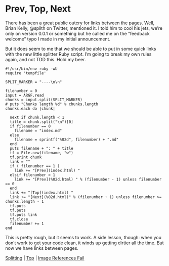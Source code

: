 # Prev, Top, Next #

There has been a great public outcry for links between the pages. Well, Brian Kelly, @spilth on Twitter, mentioned it. I told him to cool his jets, we’re only on version 0.0.1 or something but he called me on the “feedback welcome” typo I made in my initial announcement.

But it does seem to me that we should be able to put in some quick links with the new little splitter Ruby script. I’m going to break my own rules again, and not TDD this. Hold my beer.

```
#!/usr/bin/env ruby -wU
require 'tempfile'

SPLIT_MARKER = "----\n\n"

filenumber = 0
input = ARGF.read
chunks = input.split(SPLIT_MARKER)
# puts "Chunks length %d" % chunks.length
chunks.each do |chunk|

  next if chunk.length < 1
  title = chunk.split("\n")[0]
  if filenumber == 0
    filename = "index.md"
  else
    filename = sprintf("%02d", filenumber) + ".md"
  end
  puts filename + ": " + title
  tf = File.new(filename, "w")
  tf.print chunk
  link = ""
  if ( filenumber == 1 ) 
    link += "[Prev](index.html) "
  elsif filenumber > 1
    link += "[Prev](%02d.html) " % (filenumber - 1) unless filenumber == 0
  end
  link += "[Top](index.html) "
  link += "[Next](%02d.html)" % (filenumber + 1) unless filenumber >= chunks.length - 1
  tf.puts
  tf.puts
  tf.puts link
  tf.close
  filenumber += 1
end
```

This is pretty rough, but it seems to work. A side lesson, though: when you don’t work to get your code clean, it winds up getting dirtier all the time. But now we have links between pages.



[Splitting](11.html) | [Top](index.html) | [Image References Fail](13.html)




[ScreenShot2018-06-17at54341AM]: ScreenShot2018-06-17at54341AM.png

[ScreenShot2018-06-15at34845AM]: ScreenShot2018-06-15at34845AM.png

[ScreenShot2018-06-15at35655AM]: ScreenShot2018-06-15at35655AM.png

[ScreenShot2018-06-15at35933AM]: ScreenShot2018-06-15at35933AM.png

[ScreenShot2018-06-15at41513AM]: ScreenShot2018-06-15at41513AM.png

[ScreenShot2018-06-15at43151AM]: ScreenShot2018-06-15at43151AM.png

[ScreenShot2018-06-15at43300AM]: ScreenShot2018-06-15at43300AM.png

[ScreenShot2018-06-15at43419AM]: ScreenShot2018-06-15at43419AM.png

[ScreenShot2018-06-15at43550AM]: ScreenShot2018-06-15at43550AM.png

[ScreenShot2018-06-15at45351AM]: ScreenShot2018-06-15at45351AM.png

[ScreenShot2018-06-15at45543AM]: ScreenShot2018-06-15at45543AM.png

[ScreenShot2018-06-15at50722AM]: ScreenShot2018-06-15at50722AM.png

[ScreenShot2018-06-15at51250AM]: ScreenShot2018-06-15at51250AM.png

[ScreenShot2018-06-15at51454AM]: ScreenShot2018-06-15at51454AM.png

[ScreenShot2018-06-15at92421AM]: ScreenShot2018-06-15at92421AM.png

[ScreenShot2018-06-15at95953AM]: ScreenShot2018-06-15at95953AM.png

[ScreenShot2018-06-16at74710AM]: ScreenShot2018-06-16at74710AM.png

[ScreenShot2018-06-17at64119AM]: ScreenShot2018-06-17at64119AM.png

[ScreenShot2018-06-17at70530AM]: ScreenShot2018-06-17at70530AM.png

[ScreenShot2018-06-17at81328PM]: ScreenShot2018-06-17at81328PM.png

[ScreenShot2018-06-18at94526AM]: ScreenShot2018-06-18at94526AM.png

[ScreenShot2018-06-19at80328PM]: ScreenShot2018-06-19at80328PM.png

[ScreenShot2018-06-22at101952AM]: ScreenShot2018-06-22at101952AM.png

[ScreenShot2018-06-22at102316AM]: ScreenShot2018-06-22at102316AM.png

[ScreenShot2018-06-22at103031AM]: ScreenShot2018-06-22at103031AM.png

[ScreenShot2018-06-22at103054AM]: ScreenShot2018-06-22at103054AM.png

[ScreenShot2018-06-22at103500AM]: ScreenShot2018-06-22at103500AM.png

[ScreenShot2018-06-22at104957AM]: ScreenShot2018-06-22at104957AM.png

[ScreenShot2018-06-22at110544AM]: ScreenShot2018-06-22at110544AM.png

[ScreenShot2018-06-23at52634AM]: ScreenShot2018-06-23at52634AM.png

[ScreenShot2018-06-24at92104PM]: ScreenShot2018-06-24at92104PM.png

[ScreenShot2018-06-24at92825PM]: ScreenShot2018-06-24at92825PM.png

[ScreenShot2018-06-24at92908PM]: ScreenShot2018-06-24at92908PM.png

[ScreenShot2018-06-26at102912AM]: ScreenShot2018-06-26at102912AM.png

[ScreenShot2018-06-17at60628AM]: ScreenShot2018-06-17at60628AM.png

